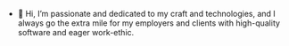 - 👋 Hi, I’m passionate and dedicated to my craft and technologies, and I always go the extra mile for my employers and clients with high-quality software and eager work-ethic.

<!---
svenw220/svenw220 is a ✨ special ✨ repository because its `README.md` (this file) appears on your GitHub profile.
You can click the Preview link to take a look at your changes.
--->
